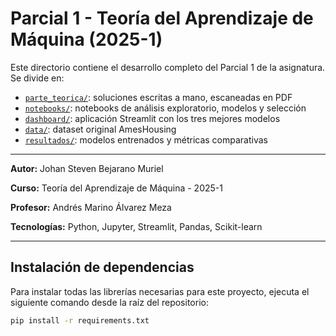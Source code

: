 # Parcial 1 - Teoría del Aprendizaje de Máquina (2025-1)

Este directorio contiene el desarrollo completo del Parcial 1 de la asignatura. Se divide en:

- [`parte_teorica/`](./parte_teorica): soluciones escritas a mano, escaneadas en PDF
- [`notebooks/`](./notebooks): notebooks de análisis exploratorio, modelos y selección
- [`dashboard/`](./dashboard): aplicación Streamlit con los tres mejores modelos
- [`data/`](./data): dataset original AmesHousing
- [`resultados/`](./resultados): modelos entrenados y métricas comparativas


---

**Autor:** Johan Steven Bejarano Muriel

**Curso:** Teoría del Aprendizaje de Máquina - 2025-1

**Profesor:** Andrés Marino Álvarez Meza 

**Tecnologías:** Python, Jupyter, Streamlit, Pandas, Scikit-learn

---

## Instalación de dependencias

Para instalar todas las librerías necesarias para este proyecto, ejecuta el siguiente comando desde la raíz del repositorio:

```bash
pip install -r requirements.txt


